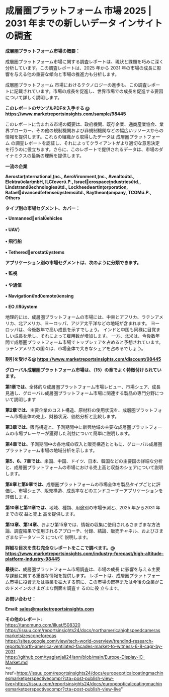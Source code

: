 # 成層圏プラットフォーム 市場 2025 | 2031 年までの新しいデータ インサイトの調査

<strong><b>成層圏プラットフォーム市場の概要：</b></strong>

成層圏プラットフォーム市場に関する調査レポートは、現状と課題を巧みに深く分析しています。この調査レポートは、2025 年から 2031 年の市場の成長に影響を与える他の重要な傾向と市場の推進力も分析します。

成層圏プラットフォーム 市場におけるテクノロジーの進歩も、この調査レポートに記載されています。市場の成長を促進し、世界市場での成長を促進する要因について詳しく説明します。

<strong>このレポートのサンプルPDFを入手する @ <a href=https://www.marketreportsinsights.com/sample/98445>https://www.marketreportsinsights.com/sample/98445</a></strong>

このレポートに含まれる市場の概要は、政府機関、既存企業、通商産業協会、業界ブローカー、その他の規制機関および非規制機関などの幅広いリソースからの情報を提供します。これらの組織から取得したデータは 成層圏プラットフォーム の調査レポートを認証し、それによってクライアントがより適切な意思決定を行うのに役立ちます。さらに、このレポートで提供されるデータは、市場のダイナミクスの最新の理解を提供します。

<strong>一流の企業</strong>

<strong><b>Aerostarnternational,nc., AeroVironment,nc., Avealtotd., ElektraolarmbH, ILCover.P., Israelerospacendustriestd., Lindstrandechnologiestd., Lockheedartinorporation, Rafaeldvancedefenseystemstd., Raytheonompany, TCOM.P., Others</b></strong>

<strong><b>タイプ別の市場セグメント、カバー：</b></strong>

<strong>• Unmannederialehicles<br><br>• UAV）<br><br>• 飛行船<br><br>• Tetherederostatystems</strong>

<strong><b>アプリケーション別の市場セグメントは、次のように分類できます。</b></strong>

<strong>• 監視<br><br>• や通信<br><br>• Navigationndemoteensing<br><br>• EO /IRystem</strong>

 地理的には、成層圏プラットフォームの市場には、中東とアフリカ、ラテンアメリカ、北アメリカ、ヨーロッパ、アジア太平洋などの地域が含まれます。 ヨーロッパは、今後数年で高い成長を示すでしょう。 インドと中国も同様に目覚ましい成長を示し、それによって雇用数が増加します。 一方、北米は、今後数年間で成層圏プラットフォーム市場でトップシェアを占めると予想されています。 ラテンアメリカの国々は、市場全体で大きなシェアを占めるでしょう。

<strong>割引を受ける@ <a href=https://www.marketreportsinsights.com/discount/98445>https://www.marketreportsinsights.com/discount/98445</a></strong>

<strong><b>グローバル成層圏プラットフォーム市場は、（15）の章でよく特徴付けられています。</b></strong>

<strong><b>第</b></strong><strong><b>1章では、</b></strong>全体的な成層圏プラットフォーム市場レビュー、市場シェア、成長見通し、グローバル成層圏プラットフォーム市場に関連する製品の専門分野について説明します

<strong><b>第2章では、</b></strong>主要企業のコスト構造、原材料の使用状況を、成層圏プラットフォーム市場全体の売上、財務状況、価格分析と比較します。

<strong><b>第3章では、</b></strong>販売構造と、予測期間中に新興地域の主要な成層圏プラットフォームの市場プレーヤーが獲得した利益について簡単に説明します。

<strong><b>第4章では、</b></strong>予測期間中の各地域の収入と販売構造とともに、グローバル成層圏プラットフォーム市場の地域分析を示します。

<strong><b>第5、6、7章では、</b></strong>米国、中国、ドイツ、日本、韓国などの主要国の詳細な分析と、成層圏プラットフォームの市場における売上高と収益のシェアについて説明します。

<strong><b>第8章と第9章では、</b></strong>成層圏プラットフォームの市場全体を製品タイプごとに評価し、市場シェア、販売構造、成長率などのエンドユーザーアプリケーションを評価します。

<strong><b>第10章と第11章では、</b></strong>地域、種類、用途別の市場予測と、2025 年から2031 年までの収 益と売上 高を提供します。

<strong><b>第13章、第14章、</b></strong>および第15章では、情報の収集に使用されるさまざまな方法論、調査結果で使用されるアプローチ、付録、結論、販売チャネル、およびさまざまなデータソース について 説明します。

<strong>詳細な目次を含む完全なレポートをここで調べます。@ <a href=https://www.marketreportsinsights.com/industry-forecast/high-altitude-platform-industry-98445>https://www.marketreportsinsights.com/industry-forecast/high-altitude-platform-industry-98445</a></strong>

<strong><b>最後に、</b></strong>成層圏プラットフォーム市場調査は、市場の成長 に影響を</a>与える主要な課題に関する重要な情報を提供します。 レポートは、成層圏プラットフォーム市場に投資または事業を拡大する前に、この市場の既存または今後の企業がこのドメインのさまざまな側面を調査す るのに役 立ちます。

<strong><b>お問い合わせ：</b></strong>

<strong>Email: </strong><a href=mailto:sales@marketreportsinsights.com><strong>sales@marketreportsinsights.com</strong></a>

<strong>その他のレポート:</strong>
<br>
<a href=https://tanomuno.com/illust/508320>https://tanomuno.com/illust/508320</a>
<br>
<a href=https://issuu.com/reportsinsights24/docs/northamericahighspeedcamerasmarketsizescopeforecas>https://issuu.com/reportsinsights24/docs/northamericahighspeedcamerasmarketsizescopeforecas</a>
<br>
<a href=https://sites.google.com/view/tech-world-overview/trendind-research-reports/north-america-ventilated-facades-market-to-witness-6-8-cagr-by-2031>https://sites.google.com/view/tech-world-overview/trendind-research-reports/north-america-ventilated-facades-market-to-witness-6-8-cagr-by-2031</a>
<br>
<a href=https://github.com/tyagianjali24/ann/blob/main/Europe-Display-IC-Market.md>https://github.com/tyagianjali24/ann/blob/main/Europe-Display-IC-Market.md</a>
<br>
<a href=https://issuu.com/reportsinsights24/docs/europeopticalcoatingmachinesmarketperspectivecompr?cta=post-publish-view-live>https://issuu.com/reportsinsights24/docs/europeopticalcoatingmachinesmarketperspectivecompr?cta=post-publish-view-live</a>"
